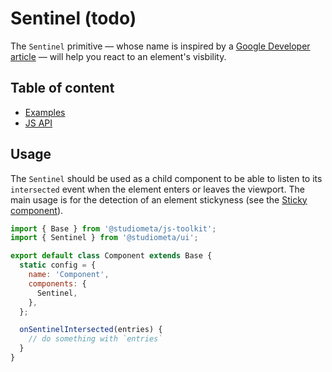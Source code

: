 # Sentinel (todo) <Badges :texts="badges" />

The `Sentinel` primitive — whose name is inspired by a [Google Developer article](https://developers.google.com/web/updates/2017/09/sticky-headers) — will help you react to an element's visbility.

<script setup>
  import pkg from '@studiometa/ui/Sentinel/package.json';

  const badges = [`v${pkg.version}`, 'JS'];
</script>

## Table of content

- [Examples](./examples)
- [JS API](./js-api)

## Usage

The `Sentinel` should be used as a child component to be able to listen to its `intersected` event when the element enters or leaves the viewport. The main usage is for the detection of an element stickyness (see the [Sticky component](/components/Sticky/)).

```js {2,8,12-14}
import { Base } from '@studiometa/js-toolkit';
import { Sentinel } from '@studiometa/ui';

export default class Component extends Base {
  static config = {
    name: 'Component',
    components: {
      Sentinel,
    },
  };

  onSentinelIntersected(entries) {
    // do something with `entries`
  }
}
```
